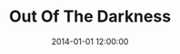 ---
layout: work
title: Out Of The Darkness
date: 2014-01-01 12:00:00
category: paintings
imageURL: /images/paintings/out-of-the-darkness.jpg
thumbnailURL: /images/paintings/out-of-the-darkness-thumbnail.jpg
medium: Glitter, acrylic paints, acrylic primer, gold leaf size, epoxy resin, clear coat, custom board and flexi ply
dimensions: 1618mm Ø x 34mm D
price: $8,500
sold: false
---